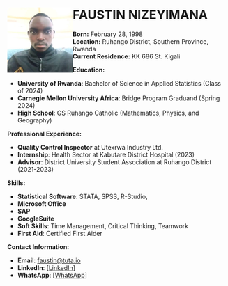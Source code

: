 # <img src="https://github.com/FAUSTIN-1/Faustin-profile/blob/main/123.jpg" alt="Profile Picture" width="150" align="left">

# **FAUSTIN NIZEYIMANA**

**Born:** February 28, 1998  
**Location:** Ruhango District, Southern Province, Rwanda  
**Current Residence:** KK 686 St. Kigali

**Education:**
- **University of Rwanda**: Bachelor of Science in Applied Statistics (Class of 2024)
- **Carnegie Mellon University Africa**: Bridge Program Graduand (Spring 2024)
- **High School**: GS Ruhango Catholic (Mathematics, Physics, and Geography)

**Professional Experience:**
- **Quality Control Inspector** at Utexrwa Industry Ltd.
- **Internship**: Health Sector at Kabutare District Hospital (2023)
- **Advisor**: District University Student Association at Ruhango District (2021-2023)

**Skills:**
- **Statistical Software**: STATA, SPSS, R-Studio, 
- **Microsoft Office**
- **SAP**
- **GoogleSuite**
- **Soft Skills**: Time Management, Critical Thinking, Teamwork
- **First Aid**: Certified First Aider

**Contact Information:**
- **Email**: faustin@tuta.io 
- **LinkedIn**: [[LinkedIn](https://www.linkedin.com/in/faustin-nizeyimana-8aab85259?lipi=urn%3Ali%3Apage%3Ad_flagship3_profile_view_base%3BL0EyhcJBRHGlX%2FdQeUBS%2Bg%3D%3D)]
- **WhatsApp**: [[WhatsApp](https://wa.me/250784885925)]
